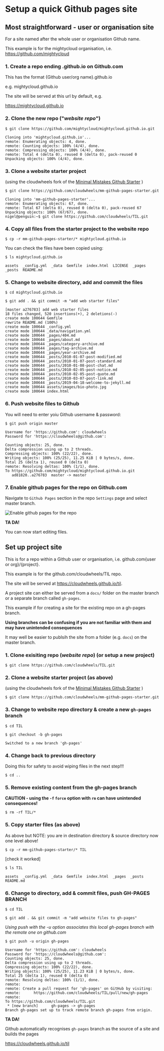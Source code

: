 # Setup a quick Github pages site

## Most straightforward - user or organisation site

For a site named after the whole user or organisation Github name. 

This example is for the mightycloud organisation, i.e. https://github.com/mightycloud


### 1. Create a repo ending .github.io on Github.com

This has the format {Github user/org name}.github.io

e.g. mightycloud.github.io

The site will be served at this url by default, e.g.

https://mightycloud.github.io

### 2. Clone the new repo ("*website repo*")

`$ git clone https://github.com/mightycloud/mightycloud.github.io.git`
```
Cloning into 'mightycloud.github.io'...
remote: Enumerating objects: 4, done.
remote: Counting objects: 100% (4/4), done.
remote: Compressing objects: 100% (4/4), done.
remote: Total 4 (delta 0), reused 0 (delta 0), pack-reused 0
Unpacking objects: 100% (4/4), done.
```

### 3. Clone a website starter project

(using the cloudwheels fork of the [Minimal Mistakes Github Starter](https://github.com/mmistakes/mm-github-pages-starter)  )

`$ git clone https://github.com/cloudwheels/mm-github-pages-starter.git`
```
Cloning into 'mm-github-pages-starter'...
remote: Enumerating objects: 67, done.
remote: Total 67 (delta 0), reused 0 (delta 0), pack-reused 67
Unpacking objects: 100% (67/67), done.
nigel@penguin:~$ git clone https://github.com/cloudwheels/TIL.git
```

### 4. Copy all files from the starter project to the website repo 

`$ cp -r mm-github-pages-starter/* mightycloud.github.io`

You can check the files have been copied using:

`$ ls mightycloud.github.io`
```
assets  _config.yml  _data  Gemfile  index.html  LICENSE  _pages  _posts  README.md
```

### 5. Change to website directory, add and commit the files

`$ cd mightycloud.github.io`

`$ git add . && git commit -m "add web starter files"`
```
[master a276783] add web starter files
18 files changed, 520 insertions(+), 2 deletions(-)
create mode 100644 Gemfile
rewrite README.md (100%)
create mode 100644 _config.yml
create mode 100644 _data/navigation.yml
create mode 100644 _pages/404.md
create mode 100644 _pages/about.md
create mode 100644 _pages/category-archive.md
create mode 100644 _pages/tag-archive.md
create mode 100644 _pages/year-archive.md
create mode 100644 _posts/2010-01-07-post-modified.md
create mode 100644 _posts/2010-01-07-post-standard.md
create mode 100644 _posts/2010-01-08-post-chat.md
create mode 100644 _posts/2010-02-05-post-notice.md
create mode 100644 _posts/2010-02-05-post-quote.md
create mode 100644 _posts/2010-03-07-post-link.md
create mode 100644 _posts/2019-04-18-welcome-to-jekyll.md
create mode 100644 assets/images/bio-photo.jpg
create mode 100644 index.html
```

### 6. Push website files to Github

You will need to enter yoiu Github username & password:

`$ git push origin master`
```
Username for 'https://github.com': cloudwheels
Password for 'https://cloudwheels@github.com': 
```
```
Counting objects: 25, done.
Delta compression using up to 2 threads.
Compressing objects: 100% (22/22), done.
Writing objects: 100% (25/25), 11.25 KiB | 0 bytes/s, done.
Total 25 (delta 1), reused 0 (delta 0)
remote: Resolving deltas: 100% (1/1), done.
To https://github.com/mightycloud/mightycloud.github.io.git
   ad81820..a276783  master -> master
```

### 7. Enable github pages for the repo on Github.com 

Navigate to `Github Pages` section in the repo `Settings` page and select master branch.


![Enable github pages for the repo](2019-10-15-09-34-11.png)


**TA DA!**

You can now start editing files.

## Set up project site

This is for a repo within a Github user or organisation, i.e. github.com{user or org}/{project}.

This example is for the github.com/cloudwheels/TIL repo.

The site will be served at https://cloudwheels.github.io/til.

A project site can either be served from a `docs/` folder on the master branch or a separate branch called `gh-pages`.



This example if for creating a site for the existing repo on a gh-pages branch.

**Using branches can be confusing if you are not familiar with them and may have unintended consequences**

It may well be easier to publsih the site from a folder (e.g. `docs`) on the master branch.


### 1. Clone exisiting repo (*website repo*) (or setup a new project)


`$ git clone https://github.com/cloudwheels/TIL.git`



### 2. Clone a website starter project (as above)

(using the cloudwheels fork of the [Minimal Mistakes Github Starter](https://github.com/mmistakes/mm-github-pages-starter)  )

`$ git clone https://github.com/cloudwheels/mm-github-pages-starter.git`


### 3. Change to website repo directory & create a new `gh-pages` branch

`$ cd TIL`

`$ git checkout -b gh-pages`
```
Switched to a new branch 'gh-pages'
```

### 4. Change back to previous directory

Doing this for safety to avoid wiping files in the next step!!!

`$ cd ..`


### 5. Remove existing content from the gh-pages branch


**CAUTION - using the `-f` `force` option with `rm` can have unintended consequences!**

`$ rm -rf TIL/*`


### 5. Copy starter files (as above)

As above but NOTE: you are in destination directory & source directory now one level above!

`$ cp -r mm-github-pages-starter/* TIL`

[check it worked]

`$ ls TIL`
```
assets  _config.yml  _data  Gemfile  index.html  _pages  _posts  README.md
```

### 6. Change to directory, add & commit files, push GH-PAGES BRANCH

`$ cd TIL`

`$ git add . && git commit -m "add website files to gh-pages"`

*Using push with the -u option associates this local gh-pages branch with the remote one on github.com*

`$ git push -u origin gh-pages` 
```
Username for 'https://github.com': cloudwheels
Password for 'https://cloudwheels@github.com': 
Counting objects: 25, done.
Delta compression using up to 2 threads.
Compressing objects: 100% (22/22), done.
Writing objects: 100% (25/25), 11.23 KiB | 0 bytes/s, done.
Total 25 (delta 1), reused 0 (delta 0)
remote: Resolving deltas: 100% (1/1), done.
remote: 
remote: Create a pull request for 'gh-pages' on GitHub by visiting:
remote:      https://github.com/cloudwheels/TIL/pull/new/gh-pages
remote: 
To https://github.com/cloudwheels/TIL.git
 * [new branch]      gh-pages -> gh-pages
Branch gh-pages set up to track remote branch gh-pages from origin.
```

**TA DA!**

Github automatically recognises `gh-pages` branch as the source of a site and builds the pages

https://cloudwheels.github.io/til








